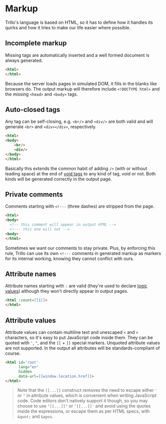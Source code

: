 # Markup

Trillo's language is based on HTML, so it has to define how it handles its quirks and how it tries to make our life easier where possible.

## Incomplete markup

Missing tags are automatically inserted and a well formed document is always generated.

```html
<html>
</html>
```

Because the server loads pages in simulated DOM, it fills in the blanks like browsers do. The output markup will therefore include `<!DOCTYPE html>` and the missing `<head>` and `<body>` tags.

## Auto-closed tags

Any tag can be self-closing, e.g. `<br/>` and `<div/>` are both valid and will generate `<br>` and `<div></div>`, respectively.

```html
<html>
<body>
    <br/>
    <div/>
</body>
</html>
```

Basically this extends the common habit of adding `/>` (with or without leading space) at the end of [void tags](https://developer.mozilla.org/en-US/docs/Glossary/Void\_element) to any kind of tag, void or not. Both kinds will be generated correctly in the output page.

## Private comments

Comments starting with `<!---` (three dashes) are stripped from the page.

```html
<html>
<body>
  <!-- this comment will appear in output HTML -->
  <!--- this one will not -->
<body>
</html>
```

Sometimes we want our comments to stay private. Plus, by enforcing this rule, Trillo can use its own `<!---` comments in generated markup as markers for its internal working, knowing they cannot conflict with ours.

## Attribute names

Attribute names starting with `:` are valid (they're used to declare [logic values](https://github.com/reflectjs/reflectjs-doc/blob/main/markdown/reference/language/README.md)) although they won't directly appear in output pages.

```html
<html :count=[[1]]>
</html>
```

## Attribute values

Attribute values can contain multiline text and unescaped `<` and `>` characters, so it's easy to put JavaScript code inside them. They can be quoted with `'`, `"`, and the `[[` + `]]` special markers. Unquoted attribute values are not supported. In the output all attributes will be standards-compliant of course.

```html
<html id='root'
      lang="en"
      hidden
      data-url=[[window.location.href]]>
</html>
```

> Note that the `[[...]]` construct removes the need to escape either `'` or `"` in attribute values, which is convenient when writing JavaScript code. Code editors don't natively support it though, so you may choose to use `"[[...]]"` or `'[[...]]'` and avoid using the quotes inside the expressions, or escape them as per HTML specs, with `&quot;` and `&apos`.
